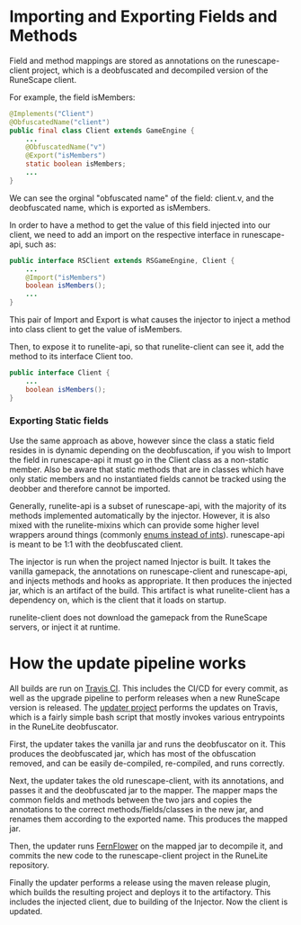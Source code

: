 # Importing and Exporting Fields and Methods

Field and method mappings are stored as annotations on the runescape-client project, which is a deobfuscated and decompiled version of the RuneScape client.

For example, the field isMembers:

```java
@Implements("Client")
@ObfuscatedName("client")
public final class Client extends GameEngine {
	...
	@ObfuscatedName("v")
	@Export("isMembers")
	static boolean isMembers;
	...
}
```

We can see the orginal "obfuscated name" of the field: client.v, and the deobfuscated name, which is exported as isMembers.

In order to have a method to get the value of this field injected into our client, we need to add an import on the respective interface in runescape-api, such as:

```java
public interface RSClient extends RSGameEngine, Client {
	...
	@Import("isMembers")
	boolean isMembers();
	...
}
```

This pair of Import and Export is what causes the injector to inject a method into class client to get the value of isMembers.

Then, to expose it to runelite-api, so that runelite-client can see it, add the method to its interface Client too. 

```java
public interface Client {
	...
	boolean isMembers();
}
```

### Exporting Static fields

Use the same approach as above, however since the class a static field resides in is dynamic depending on the deobfuscation, if you wish to Import the field in runescape-api it must go in the Client class as a non-static member.
Also be aware that static methods that are in classes which have only static members and no instantiated fields cannot be tracked using the deobber and therefore cannot be imported. 

Generally, runelite-api is a subset of runescape-api, with the majority of its methods implemented automatically by the injector. However, it is also mixed with the runelite-mixins which can provide some higher level wrappers around things (commonly [enums instead of ints](https://github.com/runelite/runelite/wiki/Mixins)). runescape-api is meant to be 1:1 with the deobfuscated client.

The injector is run when the project named Injector is built. It takes the vanilla gamepack, the annotations on runescape-client and runescape-api, and injects methods and hooks as appropriate.
It then produces the injected jar, which is an artifact of the build. This artifact is what runelite-client has a dependency on, which is the client that it loads on startup.

runelite-client does not download the gamepack from the RuneScape servers, or inject it at runtime.

# How the update pipeline works

All builds are run on [Travis CI](https://travis-ci.org/). This includes the CI/CD for every commit, as well as the upgrade pipeline to perform releases when a new RuneScape version is released.
The [updater project](https://github.com/runelite/updater) performs the updates on Travis, which is a fairly simple bash script that mostly invokes various entrypoints in the RuneLite deobfuscator.

First, the updater takes the vanilla jar and runs the deobfuscator on it. This produces the deobfuscated jar, which has most of the obfuscation removed, and can be easily de-compiled, re-compiled, and runs correctly.

Next, the updater takes the old runescape-client, with its annotations, and passes it and the deobfuscated jar to the mapper. The mapper maps the common fields and methods between the two jars and copies the annotations to the correct methods/fields/classes in the new jar, and renames them according to the exported name. This produces the mapped jar.

Then, the updater runs [FernFlower](https://github.com/runelite/fernflower) on the mapped jar to decompile it, and commits the new code to the runescape-client project in the RuneLite repository.

Finally the updater performs a release using the maven release plugin, which builds the resulting project and deploys it to the artifactory. This includes the injected client, due to building of the Injector. Now the client is updated.
